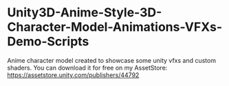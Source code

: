 # Unity3D-Anime-Style-3D-Character-Model-Animations-VFXs-Demo-Scripts
Anime character model created to showcase some unity vfxs and custom shaders.
You can download it for free on my AssetStore: https://assetstore.unity.com/publishers/44792
